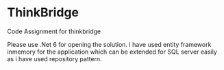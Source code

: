 # ThinkBridge
Code Assignment for thinkbridge

Please use .Net 6 for opening the solution.
I have used entity framework inmemory for the application which can be extended for SQL server easily as i have used repository pattern.
